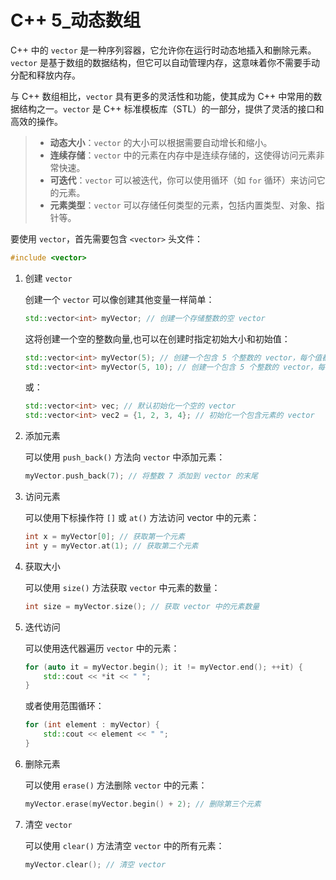 # C++ 5_动态数组

C++ 中的 `vector` 是一种序列容器，它允许你在运行时动态地插入和删除元素。`vector` 是基于数组的数据结构，但它可以自动管理内存，这意味着你不需要手动分配和释放内存。

与 C++ 数组相比，`vector` 具有更多的灵活性和功能，使其成为 C++ 中常用的数据结构之一。`vector` 是 C++ 标准模板库（STL）的一部分，提供了灵活的接口和高效的操作。

> - **动态大小**：`vector` 的大小可以根据需要自动增长和缩小。
> - **连续存储**：`vector` 中的元素在内存中是连续存储的，这使得访问元素非常快速。
> - **可迭代**：`vector` 可以被迭代，你可以使用循环（如 `for` 循环）来访问它的元素。
> - **元素类型**：`vector` 可以存储任何类型的元素，包括内置类型、对象、指针等。

要使用 `vector`，首先需要包含 `<vector>` 头文件：

```c++
#include <vector>
```

1.  创建 `vector`

    创建一个 `vector` 可以像创建其他变量一样简单：

    ```c++
    std::vector<int> myVector; // 创建一个存储整数的空 vector
    ```
    
    这将创建一个空的整数向量,也可以在创建时指定初始大小和初始值：
    
    ```c++
    std::vector<int> myVector(5); // 创建一个包含 5 个整数的 vector，每个值都为默认值（0）
    std::vector<int> myVector(5, 10); // 创建一个包含 5 个整数的 vector，每个值都为 10
    ```
    
    或：
    
    ```c++
    std::vector<int> vec; // 默认初始化一个空的 vector
    std::vector<int> vec2 = {1, 2, 3, 4}; // 初始化一个包含元素的 vector
    ```

2.  添加元素

	可以使用 `push_back()` 方法向 `vector` 中添加元素：

    ```c++
    myVector.push_back(7); // 将整数 7 添加到 vector 的末尾
    ```

3.  访问元素

    可以使用下标操作符 `[]` 或 `at()` 方法访问 vector 中的元素：

    ```c++
    int x = myVector[0]; // 获取第一个元素
    int y = myVector.at(1); // 获取第二个元素
    ```

4.  获取大小

    可以使用 `size()` 方法获取 `vector` 中元素的数量：

    ```c++
    int size = myVector.size(); // 获取 vector 中的元素数量
    ```

5. 迭代访问

    可以使用迭代器遍历 `vector` 中的元素：

    ```c++
    for (auto it = myVector.begin(); it != myVector.end(); ++it) {
        std::cout << *it << " ";
    }
    ```

    或者使用范围循环：

    ```c++
    for (int element : myVector) {
        std::cout << element << " ";
    }
    ```

6.  删除元素

	可以使用 `erase()` 方法删除 `vector` 中的元素：

    ```c++
    myVector.erase(myVector.begin() + 2); // 删除第三个元素
    ```

7. 清空 `vector`

    可以使用 `clear()` 方法清空 `vector` 中的所有元素：

    ```c++
    myVector.clear(); // 清空 vector
    ```
